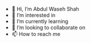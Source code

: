 - 👋 Hi, I’m Abdul Waseh Shah
- 👀 I’m interested in 
- 🌱 I’m currently learning 
- 💞️ I’m looking to collaborate on 
- 📫 How to reach me 

